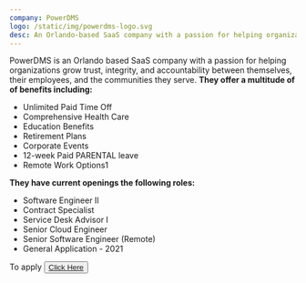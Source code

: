 ```yaml
---
company: PowerDMS
logo: /static/img/powerdms-logo.svg
desc: An Orlando-based SaaS company with a passion for helping organizations grow
---
```


PowerDMS is an Orlando based SaaS company with a passion for helping organizations grow trust, integrity, and accountability between themselves, their employees, and the communities they serve.
<strong>They offer a multitude of of benefits including:</strong>

<ul class="space-y-5 my-5">
<li>Unlimited Paid Time Off</li>
<li>Comprehensive Health Care</li>
<li>Education Benefits</li>
<li>Retirement Plans</li>
<li>Corporate Events</li>
<li>12-week Paid PARENTAL leave</li>
<li>Remote Work Options1</li>
</ul>


<strong> They have current openings the following roles:</strong>

<ul class="space-y-5 my-5">
<li>Software Engineer II</li>
<li>Contract Specialist</li>
<li>Service Desk Advisor I</li>
<li>Senior Cloud Engineer</li>
<li>Senior Software Engineer (Remote)</li>
<li>General Application - 2021</li>
</ul>

To apply
<button class="bg-primary text-white p-4 rounded-full hover:bg-primary-focus m-8"><a href="https://www.powerdms.com/careers#current-openings">Click Here</a></button>